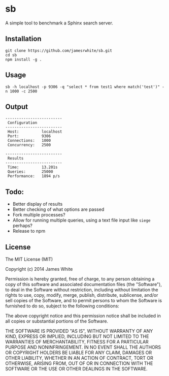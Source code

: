 sb
==

A simple tool to benchmark a Sphinx search server.

Installation
------------

````
git clone https://github.com/jamesrwhite/sb.git
cd sb
npm install -g .
````

Usage
------

````
sb -h localhost -p 9306 -q "select * from test1 where match('test')" -n 1000 -c 2500
````

Output
------

````
-------------------------
 Configuration
-------------------------
 Host:          localhost
 Port:          9306
 Connections:   1000
 Concurrency:   2500

-------------------------
 Results
-------------------------
 Time:          13.201s
 Queries:       25000
 Performance:   1894 p/s
````

Todo:
------

- Better display of results
- Better checking of what options are passed
- Fork multiple processes?
- Allow for running multiple queries, using a text file input like `siege` perhaps?
- Release to npm

License
--------

The MIT License (MIT)

Copyright (c) 2014 James White

Permission is hereby granted, free of charge, to any person obtaining a copy
of this software and associated documentation files (the "Software"), to deal
in the Software without restriction, including without limitation the rights
to use, copy, modify, merge, publish, distribute, sublicense, and/or sell
copies of the Software, and to permit persons to whom the Software is
furnished to do so, subject to the following conditions:

The above copyright notice and this permission notice shall be included in all
copies or substantial portions of the Software.

THE SOFTWARE IS PROVIDED "AS IS", WITHOUT WARRANTY OF ANY KIND, EXPRESS OR
IMPLIED, INCLUDING BUT NOT LIMITED TO THE WARRANTIES OF MERCHANTABILITY,
FITNESS FOR A PARTICULAR PURPOSE AND NONINFRINGEMENT. IN NO EVENT SHALL THE
AUTHORS OR COPYRIGHT HOLDERS BE LIABLE FOR ANY CLAIM, DAMAGES OR OTHER
LIABILITY, WHETHER IN AN ACTION OF CONTRACT, TORT OR OTHERWISE, ARISING FROM,
OUT OF OR IN CONNECTION WITH THE SOFTWARE OR THE USE OR OTHER DEALINGS IN THE
SOFTWARE.
